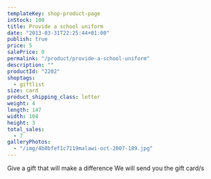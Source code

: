 ```yaml
---
templateKey: shop-product-page
inStock: 100
title: Provide a school uniform
date: "2013-03-31T22:25:44+01:00"
publish: true
price: 5
salePrice: 0
permalink: "/product/provide-a-school-uniform"
description: ""
productId: "2202"
shoptags:
  - giftlist
size: card
product_shipping_class: letter
weight: 4
length: 147
width: 104
height: 3
total_sales:
  - 7
galleryPhotos:
  - "/img/4b0bfef1c7119malawi-oct-2007-189.jpg"
---
```


Give a gift that will make a difference We will send you the gift card/s
